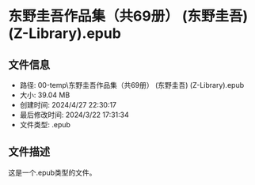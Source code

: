 ﻿# 东野圭吾作品集（共69册） (东野圭吾) (Z-Library).epub

## 文件信息
- 路径: 00-temp\东野圭吾作品集（共69册） (东野圭吾) (Z-Library).epub
- 大小: 39.04 MB
- 创建时间: 2024/4/27 22:30:17
- 最后修改时间: 2024/3/22 17:31:34
- 文件类型: .epub

## 文件描述
这是一个.epub类型的文件。

